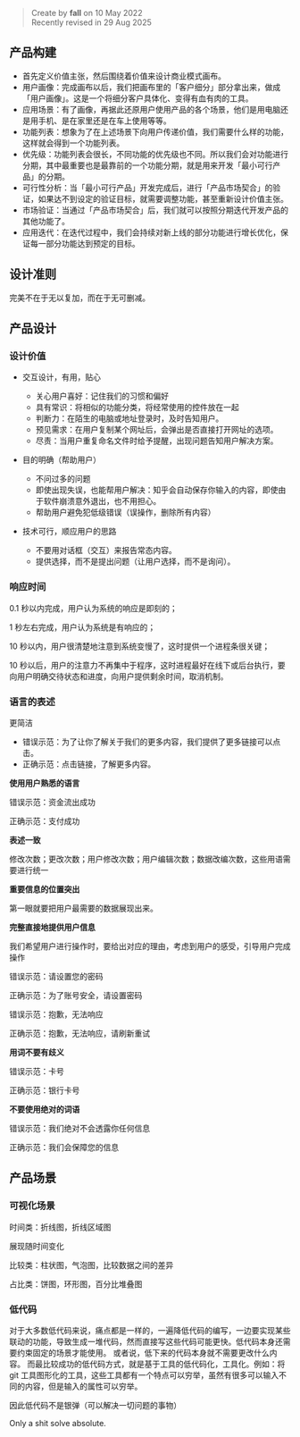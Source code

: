 > Create by **fall** on 10 May 2022<br/>
> Recently revised in 29 Aug 2025

## 产品构建

- 首先定义价值主张，然后围绕着价值来设计商业模式画布。
- 用户画像：完成画布以后，我们把画布里的「客户细分」部分拿出来，做成「用户画像」。这是一个将细分客户具体化、变得有血有肉的工具。
- 应用场景：有了画像，再据此还原用户使用产品的各个场景，他们是用电脑还是用手机、是在家里还是在车上使用等等。
- 功能列表：想象为了在上述场景下向用户传递价值，我们需要什么样的功能，这样就会得到一个功能列表。
- 优先级：功能列表会很长，不同功能的优先级也不同。所以我们会对功能进行分期，其中最重要也是最靠前的一个功能分期，就是用来开发「最小可行产品」的分期。
- 可行性分析：当「最小可行产品」开发完成后，进行「产品市场契合」的验证，如果达不到设定的验证目标，就需要调整功能，甚至重新设计价值主张。
- 市场验证：当通过「产品市场契合」后，我们就可以按照分期迭代开发产品的其他功能了。
- 应用迭代：在迭代过程中，我们会持续对新上线的部分功能进行增长优化，保证每一部分功能达到预定的目标。

## 设计准则

完美不在于无以复加，而在于无可删减。

## 产品设计

### 设计价值

- 交互设计，有用，贴心
  - 关心用户喜好：记住我们的习惯和偏好
  - 具有常识：将相似的功能分类，将经常使用的控件放在一起
  - 判断力：在陌生的电脑或地址登录时，及时告知用户。
  - 预见需求：在用户复制某个网址后，会弹出是否直接打开网址的选项。
  - 尽责：当用户重复命名文件时给予提醒，出现问题告知用户解决方案。

- 目的明确（帮助用户）
  - 不问过多的问题
  - 即使出现失误，也能帮用户解决：知乎会自动保存你输入的内容，即使由于软件崩溃意外退出，也不用担心。
  - 帮助用户避免犯低级错误（误操作，删除所有内容）

- 技术可行，顺应用户的思路
  - 不要用对话框（交互）来报告常态内容。
  - 提供选择，而不是提出问题（让用户选择，而不是询问）。


### 响应时间

0.1 秒以内完成，用户认为系统的响应是即刻的；

1 秒左右完成，用户认为系统是有响应的；

10 秒以内，用户很清楚地注意到系统变慢了，这时提供一个进程条很关键；

10 秒以后，用户的注意力不再集中于程序，这时进程最好在线下或后台执行，要向用户明确交待状态和进度，向用户提供剩余时间，取消机制。

### 语言的表述

更简洁

- 错误示范：为了让你了解关于我们的更多内容，我们提供了更多链接可以点击。
- 正确示范：点击链接，了解更多内容。

**使用用户熟悉的语言**

错误示范：资金流出成功

正确示范：支付成功

**表述一致**

修改次数；更改次数；用户修改次数；用户编辑次数；数据改编次数，这些用语需要进行统一

**重要信息的位置突出**

第一眼就要把用户最需要的数据展现出来。

**完整直接地提供用户信息**

我们希望用户进行操作时，要给出对应的理由，考虑到用户的感受，引导用户完成操作

错误示范：请设置您的密码

正确示范：为了账号安全，请设置密码

错误示范：抱歉，无法响应

正确示范：抱歉，无法响应，请刷新重试

**用词不要有歧义**

错误示范：卡号

正确示范：银行卡号

**不要使用绝对的词语**

错误示范：我们绝对不会透露你任何信息

正确示范：我们会保障您的信息

## 产品场景

### 可视化场景

时间类：折线图，折线区域图

展现随时间变化

比较类：柱状图，气泡图，比较数据之间的差异

占比类：饼图，环形图，百分比堆叠图

### 低代码

对于大多数低代码来说，痛点都是一样的，一遍降低代码的编写，一边要实现某些联动的功能，导致生成一堆代码，然而直接写这些代码可能更快。低代码本身还需要约束固定的场景才能使用。
或者说，低下来的代码本身就不需要更改什么内容。
而最比较成功的低代码方式，就是基于工具的低代码化，工具化。例如：将 git 工具图形化的工具，这些工具都有一个特点可以穷举，虽然有很多可以输入不同的内容，但是输入的属性可以穷举。

因此低代码不是银弹（可以解决一切问题的事物）

Only a shit solve absolute.